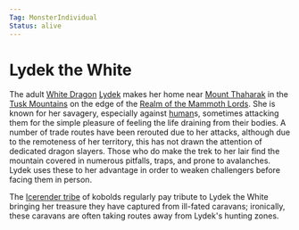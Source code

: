 ```yaml
---
Tag: MonsterIndividual
Status: alive
---
```

# Lydek the White
The adult [White Dragon](White-Dragon) [Lydek](https://pathfinderwiki.com/wiki/White_dragon) makes her home near [Mount Thaharak](Mount-Thaharak) in the [Tusk Mountains](Tusk-Mountains) on the edge of the [Realm of the Mammoth Lords](Realm-of-the-Mammoth-Lords). She is known for her savagery, especially against [human](human)s, sometimes attacking them for the simple pleasure of feeling the life draining from their bodies. A number of trade routes have been rerouted due to her attacks, although due to the remoteness of her territory, this has not drawn the attention of dedicated dragon slayers. Those who do make the trek to her lair find the mountain covered in numerous pitfalls, traps, and prone to avalanches. Lydek uses these to her advantage in order to weaken challengers before facing them in person.

The [Icerender tribe](Icerender-tribe) of kobolds regularly pay tribute to Lydek the White bringing her treasure they have captured from ill-fated caravans; ironically, these caravans are often taking routes away from Lydek's hunting zones.